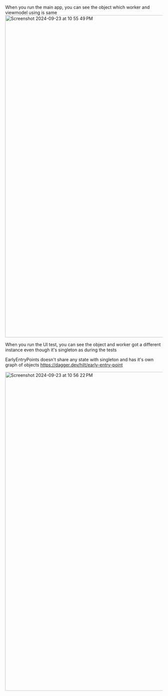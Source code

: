 When you run the main app, you can see the object which worker and viewmodel using is same 
<img width="1029" alt="Screenshot 2024-09-23 at 10 55 49 PM" src="https://github.com/user-attachments/assets/0729a038-a0ad-452a-a94c-594b3e58972b">

When you run the UI test, you can see the object and worker got a different instance even though it's singleton as during the tests

EarlyEntryPoints doesn't share any state with singleton and has it's own graph of objects 
https://dagger.dev/hilt/early-entry-point

<img width="1018" alt="Screenshot 2024-09-23 at 10 56 22 PM" src="https://github.com/user-attachments/assets/9db505a2-b756-48e4-a040-b14da5826a51">
